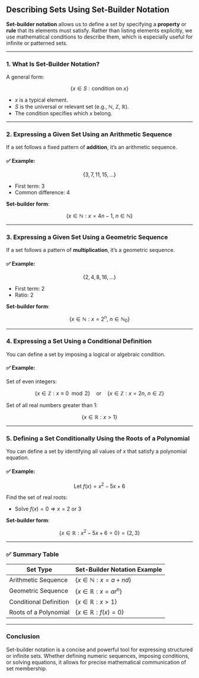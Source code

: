 ## **Describing Sets Using Set-Builder Notation**

**Set-builder notation** allows us to define a set by specifying a **property** or **rule** that its elements must satisfy. 
Rather than listing elements explicitly, we use mathematical conditions to describe them, which is especially useful for infinite or patterned sets.

---

### **1. What Is Set-Builder Notation?**

A general form:

$$
\{ x \in S : \text{condition on } x \}
$$

* $`x`$ is a typical element.
* $`S`$ is the universal or relevant set (e.g., $`\mathbb{N}`$, $`\mathbb{Z}`$, $`\mathbb{R}`$).
* The condition specifies which $`x`$ belong.

---

###  **2. Expressing a Given Set Using an Arithmetic Sequence**

If a set follows a fixed pattern of **addition**, it’s an arithmetic sequence.

#### ✅ Example:

$$
\{ 3, 7, 11, 15, \ldots \}
$$

* First term: 3
* Common difference: 4

**Set-builder form**:

$$
\{ x \in \mathbb{N} : x = 4n - 1,\ n \in \mathbb{N} \}
$$

---

###  **3. Expressing a Given Set Using a Geometric Sequence**

If a set follows a pattern of **multiplication**, it’s a geometric sequence.

#### ✅ Example:

$$
\{ 2, 4, 8, 16, \ldots \}
$$

* First term: 2
* Ratio: 2

**Set-builder form**:

$$
\{ x \in \mathbb{N} : x = 2^n,\ n \in \mathbb{N}_0 \}
$$

---

###  **4. Expressing a Set Using a Conditional Definition**

You can define a set by imposing a logical or algebraic condition.

#### ✅ Example:

Set of even integers:

$$
\{ x \in \mathbb{Z} : x \equiv 0 \mod 2 \}
\quad \text{or} \quad
\{ x \in \mathbb{Z} : x = 2n,\ n \in \mathbb{Z} \}
$$

Set of all real numbers greater than 1:

$$
\{ x \in \mathbb{R} : x > 1 \}
$$

---

###  **5. Defining a Set Conditionally Using the Roots of a Polynomial**

You can define a set by identifying all values of $x$ that satisfy a polynomial equation.

#### ✅ Example:

$$
\text{Let } f(x) = x^2 - 5x + 6
$$

Find the set of real roots:

* Solve $`f(x) = 0 \Rightarrow x = 2 \text{ or } 3`$

**Set-builder form**:

$$
\{ x \in \mathbb{R} : x^2 - 5x + 6 = 0 \}
= \{ 2, 3 \}
$$

---

### ✅ **Summary Table**

| Set Type               | Set-Builder Notation Example          |
| ---------------------- | ------------------------------------- |
| Arithmetic Sequence    | $`\{ x \in \mathbb{N} : x = a + nd \}`$ |
| Geometric Sequence     | $`\{ x \in \mathbb{R} : x = ar^n \}`$   |
| Conditional Definition | $`\{ x \in \mathbb{R} : x > 1 \}`$      |
| Roots of a Polynomial  | $`\{ x \in \mathbb{R} : f(x) = 0 \}`$   |

---

### **Conclusion**

Set-builder notation is a concise and powerful tool for expressing structured or infinite sets. 
Whether defining numeric sequences, imposing conditions, or solving equations, it allows for precise mathematical communication of set membership.
